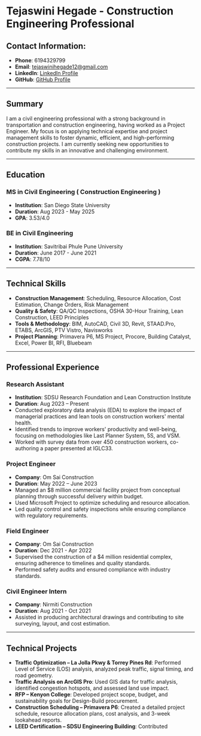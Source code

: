 
# Tejaswini Hegade - Construction Engineering Professional

## Contact Information:
- **Phone**: 6194329799
- **Email**: [tejaswinihegade12@gmail.com](mailto:tejaswinihegade12@gmail.com)
- **LinkedIn**: [LinkedIn Profile](#)
- **GitHub**: [GitHub Profile](#)

---

## Summary
I am a civil engineering professional with a strong background in transportation and construction engineering, having worked as a Project Engineer. My focus is on applying technical expertise and project management skills to foster dynamic, efficient, and high-performing construction projects. I am currently seeking new opportunities to contribute my skills in an innovative and challenging environment.

---

## Education

### MS in Civil Engineering ( Construction Engineering )
- **Institution**: San Diego State University
- **Duration**: Aug 2023 - May 2025
- **GPA**: 3.53/4.0

### BE in Civil Engineering
- **Institution**: Savitribai Phule Pune University
- **Duration**: June 2017 - June 2021
- **CGPA**: 7.78/10

---

## Technical Skills

- **Construction Management**: Scheduling, Resource Allocation, Cost Estimation, Change Orders, Risk Management
- **Quality & Safety**: QA/QC Inspections, OSHA 30-Hour Training, Lean Construction, LEED Principles
- **Tools & Methodology**: BIM, AutoCAD, Civil 3D, Revit, STAAD.Pro, ETABS, ArcGIS, PTV Vistro, Navisworks
- **Project Planning**: Primavera P6, MS Project, Procore, Building Catalyst, Excel, Power BI, RFI, Bluebeam

---

## Professional Experience

### Research Assistant
- **Institution**: SDSU Research Foundation and Lean Construction Institute
- **Duration**: Aug 2023 – Present
- Conducted exploratory data analysis (EDA) to explore the impact of managerial practices and lean tools on construction workers' mental health.
- Identified trends to improve workers' productivity and well-being, focusing on methodologies like Last Planner System, 5S, and VSM.
- Worked with survey data from over 450 construction workers, co-authoring a paper presented at IGLC33.

### Project Engineer
- **Company**: Om Sai Construction
- **Duration**: May 2022 – June 2023
- Managed an $8 million commercial facility project from conceptual planning through successful delivery within budget.
- Used Microsoft Project to optimize scheduling and resource allocation.
- Led quality control and safety inspections while ensuring compliance with regulatory requirements.

### Field Engineer
- **Company**: Om Sai Construction
- **Duration**: Dec 2021 - Apr 2022
- Supervised the construction of a $4 million residential complex, ensuring adherence to timelines and quality standards.
- Performed safety audits and ensured compliance with industry standards.

### Civil Engineer Intern
- **Company**: Nirmiti Construction
- **Duration**: Aug 2021 - Oct 2021
- Assisted in producing architectural drawings and contributing to site surveying, layout, and cost estimation.

---

## Technical Projects

- **Traffic Optimization – La Jolla Pkwy & Torrey Pines Rd**: Performed Level of Service (LOS) analysis, analyzed peak traffic, signal timing, and road geometry.
- **Traffic Analysis on ArcGIS Pro**: Used GIS data for traffic analysis, identified congestion hotspots, and assessed land use impact.
- **RFP – Kenyon College**: Developed project scope, budget, and sustainability goals for Design-Build procurement.
- **Construction Scheduling – Primavera P6**: Created a detailed project schedule, resource allocation plans, cost analysis, and 3-week lookahead reports.
- **LEED Certification – SDSU Engineering Building**: Contributed 

